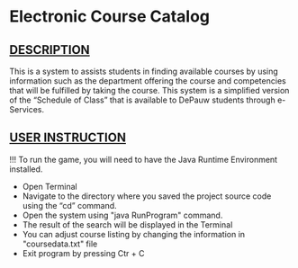 
# Electronic Course Catalog

## <ins>DESCRIPTION</ins>
This is a system to assists students in finding available courses by using information such as the department offering the course and competencies that will be fulfilled by taking the course. This system is a simplified version of the “Schedule of Class” that is available to DePauw students through e-Services.

## <ins>USER INSTRUCTION</ins>
!!! To run the game, you will need to have the Java Runtime Environment installed.
- Open Terminal
- Navigate to the directory where you saved the project source code using the “cd” command.
- Open the system using "java RunProgram" command.
- The result of the search will be displayed in the Terminal
- You can adjust course listing by changing the information in "coursedata.txt" file
- Exit program by pressing Ctr + C